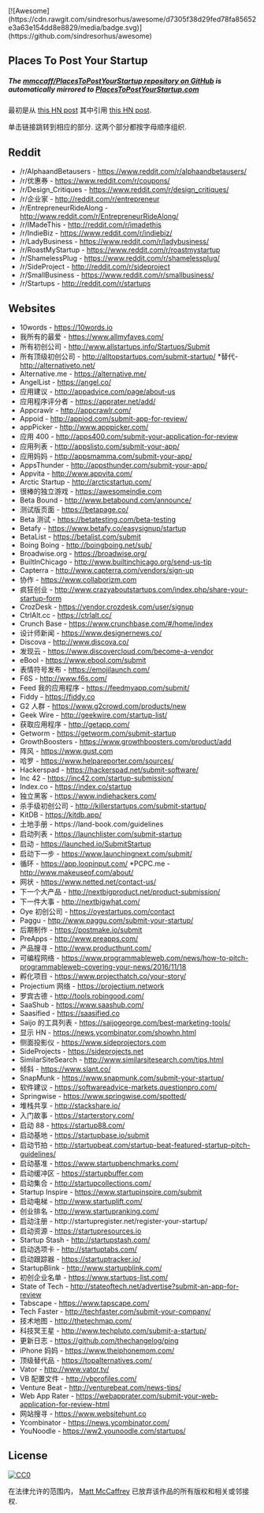 <div class="github-widget" data-repo="mmccaff/PlacesToPostYourStartup"></div>
[![Awesome](https://cdn.rawgit.com/sindresorhus/awesome/d7305f38d29fed78fa85652e3a63e154dd8e8829/media/badge.svg)](https://github.com/sindresorhus/awesome)

## Places To Post Your Startup

##### The [mmccaff/PlacesToPostYourStartup repository on GitHub](https://github.com/mmccaff/PlacesToPostYourStartup) is automatically mirrored to [PlacesToPostYourStartup.com](https://www.placestopostyourstartup.com)

最初是从 [this HN post](https://news.ycombinator.com/item?id=7248460) 其中引用 [this HN post](https://news.ycombinator.com/item?id=6492109).

单击链接跳转到相应的部分. 这两个部分都按字母顺序组织.


## Reddit

* /r/AlphaandBetausers - https://www.reddit.com/r/alphaandbetausers/
* /r/优惠券 - https://www.reddit.com/r/coupons/
* /r/Design_Critiques - https://www.reddit.com/r/design_critiques/
* /r/企业家 - http://reddit.com/r/entrepreneur
* /r/EntrepreneurRideAlong - http://www.reddit.com/r/EntrepreneurRideAlong/
* /r/IMadeThis - http://reddit.com/r/imadethis
* /r/IndieBiz - https://www.reddit.com/r/indiebiz/
* /r/LadyBusiness - https://www.reddit.com/r/ladybusiness/
* /r/RoastMyStartup - https://www.reddit.com/r/roastmystartup
* /r/ShamelessPlug - https://www.reddit.com/r/shamelessplug/
* /r/SideProject - http://reddit.com/r/sideproject
* /r/SmallBusiness - https://www.reddit.com/r/smallbusiness/
* /r/Startups - http://reddit.com/r/startups


## Websites

* 10words - https://10words.io
* 我所有的最爱 - https://www.allmyfaves.com/
* 所有初创公司 - http://www.allstartups.info/Startups/Submit
* 所有顶级初创公司 - http://alltopstartups.com/submit-startup/
*替代-http://alternativeto.net/
* Alternative.me - https://alternative.me/
* AngelList - https://angel.co/
* 应用建议 - http://appadvice.com/page/about-us
* 应用程序评分者 - https://apprater.net/add/
* Appcrawlr - http://appcrawlr.com/
* Appoid - http://appiod.com/submit-app-for-review/
* appPicker - http://www.apppicker.com/
* 应用 400 - http://apps400.com/submit-your-application-for-review
* 应用列表 - http://appslisto.com/submit-your-app/
* 应用妈妈 - http://appsmamma.com/submit-your-app/
* AppsThunder - http://appsthunder.com/submit-your-app/
* Appvita - http://www.appvita.com/
* Arctic Startup - http://arcticstartup.com/
* 很棒的独立游戏 - https://awesomeindie.com
* Beta Bound - http://www.betabound.com/announce/
* 测试版页面 - https://betapage.co/
* Beta 测试 - https://betatesting.com/beta-testing
* Betafy - https://www.betafy.co/easysignup/startup
* BetaList - https://betalist.com/submit
* Boing Boing - http://boingboing.net/sub/
* Broadwise.org - https://broadwise.org/
* BuiltInChicago - http://www.builtinchicago.org/send-us-tip
* Capterra - http://www.capterra.com/vendors/sign-up
* 协作 - https://www.collaborizm.com
* 疯狂创业 - http://www.crazyaboutstartups.com/index.php/share-your-startup-form
* CrozDesk - https://vendor.crozdesk.com/user/signup
* CtrlAlt.cc - https://ctrlalt.cc/
* Crunch Base - https://www.crunchbase.com/#/home/index
* 设计师新闻 - https://www.designernews.co/
* Discova - http://www.discova.co/
* 发现云 - https://www.discovercloud.com/become-a-vendor
* eBool - https://www.ebool.com/submit
* 表情符号发布 - https://emojilaunch.com/
* F6S - http://www.f6s.com/
* Feed 我的应用程序 - https://feedmyapp.com/submit/
* Fiddy - https://fiddy.co
* G2 人群 - https://www.g2crowd.com/products/new
* Geek Wire - http://geekwire.com/startup-list/
* 获取应用程序 - http://getapp.com/
* Getworm - https://getworm.com/submit-startup
* GrowthBoosters - https://www.growthboosters.com/product/add
* 阵风 - https://www.gust.com
* 哈罗 - https://www.helpareporter.com/sources/
* Hackerspad - https://hackerspad.net/submit-software/
* Inc 42 - https://inc42.com/startup-submission/
* Index.co - https://index.co/startup
* 独立黑客 - https://www.indiehackers.com/
* 杀手级初创公司 - http://killerstartups.com/submit-startup/
* KitDB - https://kitdb.app/
* 土地手册 - h​​ttps://land-book.com/guidelines
* 启动列表 - https://launchlister.com/submit-startup
* 启动 - https://launched.io/SubmitStartup
* 启动下一步 - https://www.launchingnext.com/submit/
* 循环 - https://app.loopinput.com/
*PCPC.me - http://www.makeuseof.com/about/
* 网状 - https://www.netted.net/contact-us/
* 下一个大产品 - http://nextbigproduct.net/product-submission/
* 下一件大事 - http://nextbigwhat.com/
* Oye 初创公司 - https://oyestartups.com/contact
* Paggu - http://www.paggu.com/submit-your-startup/
* 后期制作 - https://postmake.io/submit
* PreApps - http://www.preapps.com/
* 产品搜寻 - http://www.producthunt.com/
* 可编程网络 - https://www.programmableweb.com/news/how-to-pitch-programmableweb-covering-your-news/2016/11/18
* 孵化项目 - https://www.projecthatch.co/your-story/
* Projectium 网络 - https://projectium.network
* 罗宾古德 - http://tools.robingood.com/
* SaaShub - https://www.saashub.com/
* Saasified - https://saasified.co
* Saijo 的工具列表 - https://saijogeorge.com/best-marketing-tools/
* 显示 HN - https://news.ycombinator.com/showhn.html
* 侧面投影仪 - https://www.sideprojectors.com
* SideProjects - https://sideprojects.net
* SimilarSiteSearch - http://www.similarsitesearch.com/tips.html
* 倾斜 - https://www.slant.co/
* SnapMunk - https://www.snapmunk.com/submit-your-startup/
* 软件建议 - https://softwareadvice-markets.questionpro.com/
* Springwise - https://www.springwise.com/spotted/
* 堆栈共享 - http://stackshare.io/
* 入门故事 - https://starterstory.com/
* 启动 88 - https://startup88.com/
* 启动基地 - https://startupbase.io/submit
* 启动节拍 - http://startupbeat.com/startup-beat-featured-startup-pitch-guidelines/
* 启动基准 - https://www.startupbenchmarks.com/
* 启动缓冲区 - https://startupbuffer.com
* 启动集合 - http://startupcollections.com/
* Startup Inspire - https://www.startupinspire.com/submit
* 启动电梯 - http://www.startuplift.com/
* 创业排名 - http://www.startupranking.com/
* 启动注册 - h​​ttp://startupregister.net/register-your-startup/
* 启动资源 - https://startupresources.io
* Startup Stash - http://startupstash.com/
* 启动选项卡 - http://startuptabs.com/
* 启动跟踪器 - https://startuptracker.io/
* StartupBlink - http://www.startupblink.com/
* 初创企业名单 - https://www.startups-list.com/
* State of Tech - http://stateoftech.net/advertise?submit-an-app-for-review
* Tabscape - https://www.tapscape.com/
* Tech Faster - http://techfaster.com/submit-your-company/
* 技术地图 - http://thetechmap.com/
* 科技冥王星 - http://www.techpluto.com/submit-a-startup/
* 更新日志 - https://github.com/thechangelog/ping
* iPhone 妈妈 - https://www.theiphonemom.com/
* 顶级替代品 - https://topalternatives.com/
* Vator - http://www.vator.tv/
* VB 配置文件 - http://vbprofiles.com/
* Venture Beat - http://venturebeat.com/news-tips/
* Web App Rater - https://webapprater.com/submit-your-web-application-for-review-html
* 网站搜寻 - https://www.websitehunt.co
* Ycombinator - https://news.ycombinator.com/
* YouNoodle - https://ww2.younoodle.com/startups/


## License

[![CC0](https://i.creativecommons.org/p/zero/1.0/88x31.png)](http://creativecommons.org/publicdomain/zero/1.0/)

在法律允许的范围内， [Matt McCaffrey](http://www.mattmccaffrey.com/) 已放弃该作品的所有版权和相关或邻接权.
